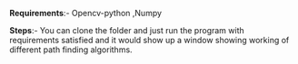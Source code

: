 **Requirements**:-
Opencv-python
,Numpy

**Steps**:-
You can clone the folder and just run the program with requirements satisfied and it would show up a window showing working of different path finding algorithms.
